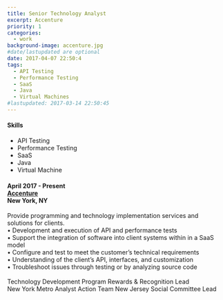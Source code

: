 ```yaml
---
title: Senior Technology Analyst
excerpt: Accenture
priority: 1
categories:
  - work
background-image: accenture.jpg
#date/lastupdated are optional
date: 2017-04-07 22:50:4
tags:
  - API Testing
  - Performance Testing
  - SaaS
  - Java
  - Virtual Machines
#lastupdated: 2017-03-14 22:50:45
---
```


<h4>Skills</h4>
<ul class="techlist">
<li><span class="tech">API Testing</span></li>
<li><span class="tech">Performance Testing</span></li>
<li><span class="tech">SaaS</span></li>
<li><span class="tech">Java</span></li>
<li><span class="tech">Virtual Machine</span></li>
</ul>

<h4>April 2017 - Present<br>
<a href = "https://www.accenture.com" target="_blank">Accenture</a><br>
New York, NY</h4>

Provide programming and technology implementation services and solutions for clients.<br>
• Development and execution of API and performance tests<br>
• Support the integration of software into client systems within in a SaaS model<br>
• Configure and test to meet the customer’s technical requirements<br>
• Understanding of the client’s API, interfaces, and customization<br>
• Troubleshoot issues through testing or by analyzing source code<br>
<br>
Technology Development Program Rewards & Recognition Lead<br>
New York Metro Analyst Action Team New Jersey Social Committee Lead
